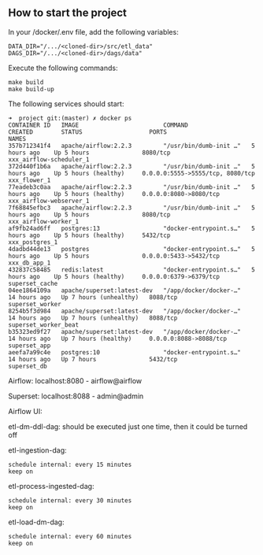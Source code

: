 ## How to start the project

In your /docker/.env file, add the following variables:

```
DATA_DIR="/.../<cloned-dir>/src/etl_data"
DAGS_DIR="/.../<cloned-dir>/dags/data"
```

Execute the following commands:
```
make build
make build-up
```

The following services should start:
```
➜  project git:(master) ✗ docker ps
CONTAINER ID   IMAGE                        COMMAND                  CREATED        STATUS                   PORTS                              NAMES
357b712341f4   apache/airflow:2.2.3         "/usr/bin/dumb-init …"   5 hours ago    Up 5 hours               8080/tcp                           xxx_airflow-scheduler_1
372d440f1b6a   apache/airflow:2.2.3         "/usr/bin/dumb-init …"   5 hours ago    Up 5 hours (healthy)     0.0.0.0:5555->5555/tcp, 8080/tcp   xxx_flower_1
77eadeb3c0aa   apache/airflow:2.2.3         "/usr/bin/dumb-init …"   5 hours ago    Up 5 hours (healthy)     0.0.0.0:8080->8080/tcp             xxx_airflow-webserver_1
7f68845efbc3   apache/airflow:2.2.3         "/usr/bin/dumb-init …"   5 hours ago    Up 5 hours               8080/tcp                           xxx_airflow-worker_1
af9fb24ad6ff   postgres:13                  "docker-entrypoint.s…"   5 hours ago    Up 5 hours (healthy)     5432/tcp                           xxx_postgres_1
4dadbd44de13   postgres                     "docker-entrypoint.s…"   5 hours ago    Up 5 hours               0.0.0.0:5433->5432/tcp             xxx_db_app_1
432837c58485   redis:latest                 "docker-entrypoint.s…"   5 hours ago    Up 5 hours (healthy)     0.0.0.0:6379->6379/tcp             superset_cache
04ee1864109a   apache/superset:latest-dev   "/app/docker/docker-…"   14 hours ago   Up 7 hours (unhealthy)   8088/tcp                           superset_worker
8254b5f3d984   apache/superset:latest-dev   "/app/docker/docker-…"   14 hours ago   Up 7 hours (unhealthy)   8088/tcp                           superset_worker_beat
b35323ed9f27   apache/superset:latest-dev   "/app/docker/docker-…"   14 hours ago   Up 7 hours (healthy)     0.0.0.0:8088->8088/tcp             superset_app
aeefa7a99c4e   postgres:10                  "docker-entrypoint.s…"   14 hours ago   Up 7 hours               5432/tcp                           superset_db

```



Airflow:    localhost:8080 - airflow@airflow

Superset:   localhost:8088 - admin@admin


Airflow UI:

etl-dm-ddl-dag: should be executed just one time, then it could be turned off

etl-ingestion-dag:

    schedule internal: every 15 minutes
    keep on

etl-process-ingested-dag:

    schedule internal: every 30 minutes
    keep on

etl-load-dm-dag:

    schedule internal: every 60 minutes
    keep on